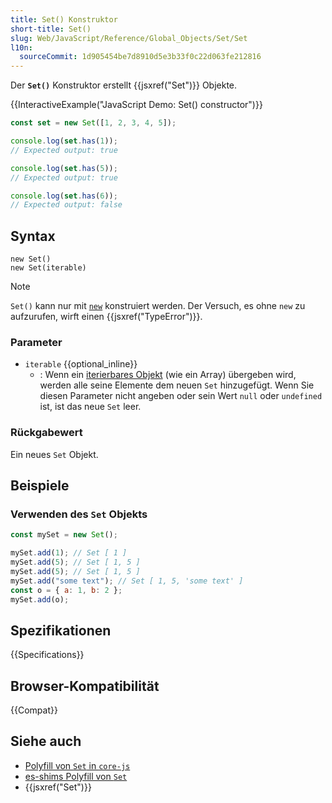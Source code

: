 ```yaml
---
title: Set() Konstruktor
short-title: Set()
slug: Web/JavaScript/Reference/Global_Objects/Set/Set
l10n:
  sourceCommit: 1d905454be7d8910d5e3b33f0c22d063fe212816
---
```


Der **`Set()`** Konstruktor erstellt {{jsxref("Set")}} Objekte.

{{InteractiveExample("JavaScript Demo: Set() constructor")}}

```js interactive-example
const set = new Set([1, 2, 3, 4, 5]);

console.log(set.has(1));
// Expected output: true

console.log(set.has(5));
// Expected output: true

console.log(set.has(6));
// Expected output: false
```

## Syntax

```js-nolint
new Set()
new Set(iterable)
```

> [!NOTE]
> `Set()` kann nur mit [`new`](/de/docs/Web/JavaScript/Reference/Operators/new) konstruiert werden. Der Versuch, es ohne `new` zu aufzurufen, wirft einen {{jsxref("TypeError")}}.

### Parameter

- `iterable` {{optional_inline}}
  - : Wenn ein [iterierbares Objekt](/de/docs/Web/JavaScript/Reference/Iteration_protocols) (wie ein Array) übergeben wird, werden alle seine Elemente dem neuen `Set` hinzugefügt. Wenn Sie diesen Parameter nicht angeben oder sein Wert `null` oder `undefined` ist, ist das neue `Set` leer.

### Rückgabewert

Ein neues `Set` Objekt.

## Beispiele

### Verwenden des `Set` Objekts

```js
const mySet = new Set();

mySet.add(1); // Set [ 1 ]
mySet.add(5); // Set [ 1, 5 ]
mySet.add(5); // Set [ 1, 5 ]
mySet.add("some text"); // Set [ 1, 5, 'some text' ]
const o = { a: 1, b: 2 };
mySet.add(o);
```

## Spezifikationen

{{Specifications}}

## Browser-Kompatibilität

{{Compat}}

## Siehe auch

- [Polyfill von `Set` in `core-js`](https://github.com/zloirock/core-js#set)
- [es-shims Polyfill von `Set`](https://www.npmjs.com/package/es-set)
- {{jsxref("Set")}}
